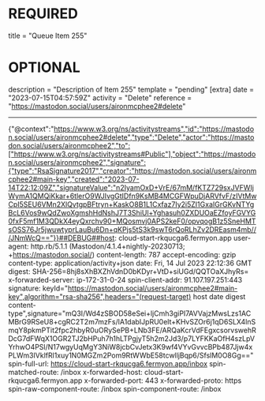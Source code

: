 
# REQUIRED
title = "Queue Item 255"
# OPTIONAL
description = "Description of Item 255"
template = "pending"
[extra]
date = "2023-07-15T04:57:59Z"
activity = "Delete"
reference = "https://mastodon.social/users/aironmcphee2#delete"

---
{"@context":"https://www.w3.org/ns/activitystreams","id":"https://mastodon.social/users/aironmcphee2#delete","type":"Delete","actor":"https://mastodon.social/users/aironmcphee2","to":["https://www.w3.org/ns/activitystreams#Public"],"object":"https://mastodon.social/users/aironmcphee2","signature":{"type":"RsaSignature2017","creator":"https://mastodon.social/users/aironmcphee2#main-key","created":"2023-07-14T22:12:09Z","signatureValue":"n2IyamOxD+VrE/67mM/fKTZ729sxJVFWIjWymA1QMQiKkar+6tlerO9WJIvgGtIDfn9KsMB4MCGFWpuDjARVfvF/zIVtMwCpI5SEU6VMn2XlQvtgpBFtryn+KaskO8B1L1Cxfaz7Iy2i5ZI1GxaIGrGKvNTYgBcL6Vos9wQdZwoXgmshHdNshJ7T3ShiUl+Yghasuh0ZXDUOaEZfoyFGVYG0fxF5mf1M3QDkX4eyQxrchv90+MQosmvj0APS2keF0/opvqogB1z5SneHMTsOSS76Jr5jwuwtyprLauBu6Dn+qKPjs5tS3k9swT6rQoRLhZv2DREasm4mb///JNmWcQ=="}}##DEBUG##host: cloud-start-rkqucga6.fermyon.app
user-agent: http.rb/5.1.1 (Mastodon/4.1.4+nightly-20230713; +https://mastodon.social/)
content-length: 787
accept-encoding: gzip
content-type: application/activity+json
date: Fri, 14 Jul 2023 22:12:36 GMT
digest: SHA-256=8hj8sXhBXZhVdnD0bKDyr+VtD+siUGd/QQTOaXJhyRs=
x-forwarded-server: ip-172-31-0-24
spin-client-addr: 91.107.197.251:443
signature: keyId="https://mastodon.social/users/aironmcphee2#main-key",algorithm="rsa-sha256",headers="(request-target) host date digest content-type",signature="mQ3I/Wd4zSBOD58eSei+ljCmh3giPI7AVVajzMwsLzs1ACMBrG9RSeU8+cgRC2T2m7mzFs/lA1dabIJpRU0elt+KHvSZOr6j1qD6SLX4lnSmqY8pkmPTit2fpc2hbyR0uORySePB+LNb3FE/ARQaKcrVdFEgxcsorvswehRDcG7dFWqX1OGR2TJ2bHPuh7h1hLTPgjyT5h2m2Jd3/p7LYFKKaOfH4szLpVYrhwO4PSl/N17wgyUqMgY3NiW8jcbCvJetx3K9wf4VYvGvvcBPb487Jjw4xPLWm3IVklfRl1xuy1N0MGZm2Pom9RtWWbE58tcwlljBqp6/SfslM0O8Gg=="
spin-full-url: https://cloud-start-rkqucga6.fermyon.app/inbox
spin-matched-route: /inbox
x-forwarded-host: cloud-start-rkqucga6.fermyon.app
x-forwarded-port: 443
x-forwarded-proto: https
spin-raw-component-route: /inbox
spin-component-route: /inbox

